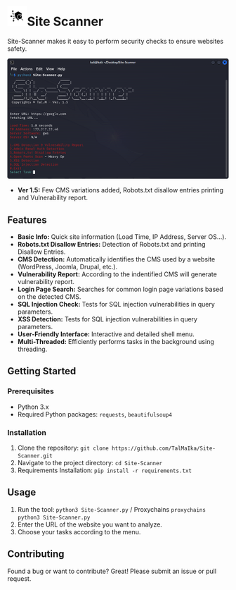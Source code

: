 # ![icon](src/icons8-security-scan-45.png)Site Scanner

Site-Scanner makes it easy to perform security checks to ensure websites safety. 

![Site-Scanner](Ver.1.5.png)

- **Ver 1.5:** Few CMS variations added, Robots.txt disallow entries printing and Vulnerability report.

## Features

- **Basic Info:** Quick site information (Load Time, IP Address, Server OS...).
- **Robots.txt Disallow Entries:** Detection of Robots.txt and printing Disallow Entries.
- **CMS Detection:** Automatically identifies the CMS used by a website (WordPress, Joomla, Drupal, etc.).
- **Vulnerability Report:** According to the indentified CMS will generate vulnerability report.
- **Login Page Search:** Searches for common login page variations based on the detected CMS.
- **SQL Injection Check:** Tests for SQL injection vulnerabilities in query parameters.
- **XSS Detection:** Tests for SQL injection vulnerabilities in query parameters.
- **User-Friendly Interface:** Interactive and detailed shell menu.
- **Multi-Threaded:** Efficiently performs tasks in the background using threading.


## Getting Started

### Prerequisites

- Python 3.x
- Required Python packages: `requests`, `beautifulsoup4`

### Installation

1. Clone the repository: `git clone https://github.com/TalMaIka/Site-Scanner.git`
2. Navigate to the project directory: `cd Site-Scanner`
3. Requirements Installation: `pip install -r requirements.txt`

## Usage

1. Run the tool: `python3 Site-Scanner.py` / Proxychains `proxychains python3 Site-Scanner.py`
2. Enter the URL of the website you want to analyze.
3. Choose your tasks according to the menu.

## Contributing

Found a bug or want to contribute? Great! Please submit an issue or pull request.
